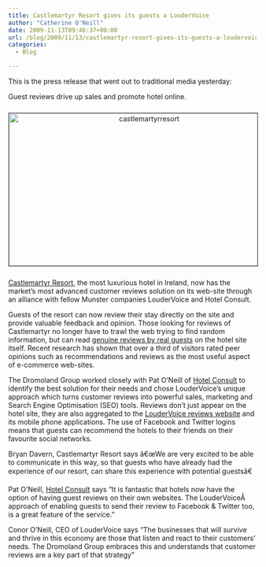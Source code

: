 ```yaml
---
title: Castlemartyr Resort gives its guests a LouderVoice
author: "Catherine O'Neill"
date: 2009-11-13T09:46:37+00:00
url: /blog/2009/11/13/castlemartyr-resort-gives-its-guests-a-loudervoice/
categories:
  - Blog

---
```

This is the press release that went out to traditional media yesterday:

Guest reviews drive up sales and promote hotel online.

<p style="text-align: center;">
  <a href="http://www.castlemartyrresort.ie/"><img class="aligncenter size-large wp-image-589" style="border: 2px solid gray; margin-top: 10px; margin-bottom: 10px;" title="castlemartyrresort" src="http://www.loudervoice.com/wp-content/uploads/2009/11/13/castlemartyr-resort-gives-its-guests-a-loudervoice/castlemartyrresort-1024x571.jpg" alt="castlemartyrresort" width="553" height="309" srcset="/wp-content/uploads/2009/11/13/castlemartyr-resort-gives-its-guests-a-loudervoice/castlemartyrresort-1024x571.jpg 1024w, /wp-content/uploads/2009/11/13/castlemartyr-resort-gives-its-guests-a-loudervoice/castlemartyrresort-300x167.jpg 300w, /wp-content/uploads/2009/11/13/castlemartyr-resort-gives-its-guests-a-loudervoice/castlemartyrresort.jpg 1110w" sizes="(max-width: 553px) 100vw, 553px" /></a>
</p>

<a href="http://www.castlemartyrresort.ie/" target="_blank">Castlemartyr Resort</a>, the most luxurious hotel in Ireland, now has the market&#8217;s most advanced customer reviews solution on its web-site through an alliance with fellow Munster companies LouderVoice and Hotel Consult.

Guests of the resort can now review their stay directly on the site and provide valuable feedback and opinion. Those looking for reviews of Castlemartyr no longer have to trawl the web trying to find random information, but can read <a href="http://www.castlemartyrresort.ie/hotel-reviews.html" target="_blank">genuine reviews by real guests</a> on the hotel site itself. Recent research has shown that over a third of visitors rated peer opinions such as recommendations and reviews as the most useful aspect of e-commerce web-sites.

The Dromoland Group worked closely with Pat O&#8217;Neill of <a href="http://www.hotelconsult.ie/" target="_blank">Hotel Consult</a> to identify the best solution for their needs and chose LouderVoice&#8217;s unique approach which turns customer reviews into powerful sales, marketing and Search Engine Optimisation (SEO) tools. Reviews don&#8217;t just appear on the hotel site, they are also aggregated to the <a href="http://www.loudervoice.com/tags/castlemartyr+resort" target="_blank">LouderVoice reviews website</a> and its mobile phone applications. The use of Facebook and Twitter logins means that guests can recommend the hotels to their friends on their favourite social networks.

Bryan Davern, Castlemartyr Resort says â€œWe are very excited to be able to communicate in this way, so that guests who have already had the experience of our resort, can share this experience with potential guestsâ€

Pat O&#8217;Neill, <a href="http://www.hotelconsult.ie/" target="_blank">Hotel Consult</a> says &#8220;It is fantastic that hotels now have the option of having guest reviews on their own websites. The LouderVoiceÂ  approach of enabling guests to send their review to Facebook & Twitter too, is a great feature of the service.&#8221;

Conor O&#8217;Neill, CEO of LouderVoice says &#8220;The businesses that will survive and thrive in this economy are those that listen and react to their customers&#8217; needs. The Dromoland Group embraces this and understands that customer reviews are a key part of that strategy&#8221;